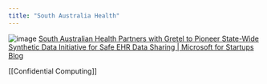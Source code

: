 ```yaml
---
title: "South Australia Health"
---
```


![image](https://gyazo.com/60aa59b7e5f74b3fbc3f37e4923eaa6b/thumb/1000)
[South Australian Health Partners with Gretel to Pioneer State-Wide Synthetic Data Initiative for Safe EHR Data Sharing | Microsoft for Startups Blog](https://startups.microsoft.com/blog/south-australian-health-synthetic-data-safe-ehr-data-sharing/)

[[Confidential Computing]]
